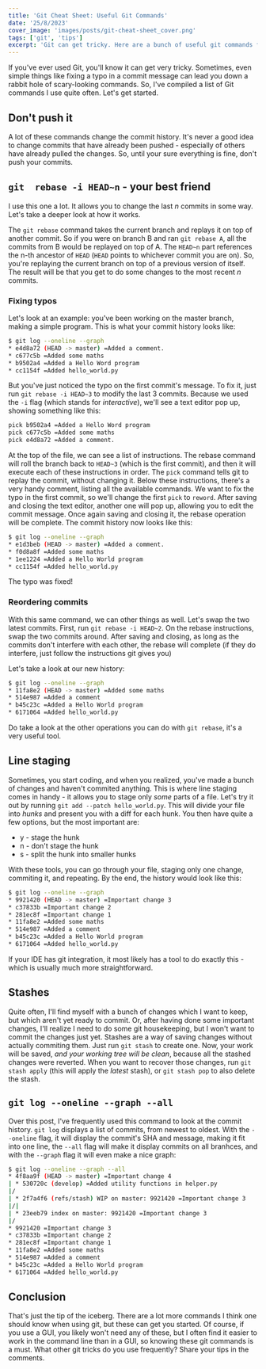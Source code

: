 ```yaml
---
title: 'Git Cheat Sheet: Useful Git Commands'
date: '25/8/2023'
cover_image: 'images/posts/git-cheat-sheet_cover.png'
tags: ['git', 'tips']
excerpt: 'Git can get tricky. Here are a bunch of useful git commands for common tasks.'
---
```


If you've ever used Git, you'll know it can get very tricky. Sometimes, even simple things like fixing a typo in a commit message can lead you down a rabbit hole of scary-looking commands. So, I've compiled a list of Git commands I use quite often. Let's get started.

## Don't push it

A lot of these commands change the commit history. It's never a good idea to change commits that have already been pushed - especially of others have already pulled the changes. So, until your sure everything is fine, don't push your commits.

## `git  rebase -i HEAD~n` - your best friend

I use this one a lot. It allows you to change the last _n_ commits in some way. Let's take a deeper look at how it works.

The `git rebase` command takes the current branch and replays it on top of another commit. So if you were on branch B and ran `git rebase A`, all the commits from B would be replayed on top of A. The `HEAD~n` part references the n-th ancestor of `HEAD` (`HEAD` points to whichever commit you are on). So, you're replaying the current branch on top of a previous version of itself. The result will be that you get to do some changes to the most recent _n_ commits.

### Fixing typos

Let's look at an example: you've been working on the master branch, making a simple program. This is what your commit history looks like:

```bash
$ git log --oneline --graph
* e4d8a72 (HEAD -> master) =Added a comment.
* c677c5b =Added some maths
* b9502a4 =Added a Hello Word program
* cc1154f =Added hello_world.py
```

But you've just noticed the typo on the first commit's message. To fix it, just run `git rebase -i HEAD~3` to modify the last 3 commits. Because we used the `-i` flag (which stands for _interactive_), we'll see a text editor pop up, showing something like this:

```bash
pick b9502a4 =Added a Hello Word program
pick c677c5b =Added some maths
pick e4d8a72 =Added a comment.
```

At the top of the file, we can see a list of instructions. The rebase command will roll the branch back to `HEAD~3` (which is the first commit), and then it will execute each of these instructions in order. The `pick` command tells git to replay the commit, without changing it. Below these instructions, there's a very handy comment, listing all the available commands. We want to fix the typo in the first commit, so we'll change the first `pick` to `reword`. After saving and closing the text editor, another one will pop up, allowing you to edit the commit message. Once again saving and closing it, the rebase operation will be complete. The commit history now looks like this:

```bash
$ git log --oneline --graph
* e1d3beb (HEAD -> master) =Added a comment.
* f0d8a8f =Added some maths
* 1ee1224 =Added a Hello World program
* cc1154f =Added hello_world.py
```

The typo was fixed!

### Reordering commits

With this same command, we can other things as well. Let's swap the two latest commits. First, run `git rebase -i HEAD~2`. On the rebase instructions, swap the two commits around. After saving and closing, as long as the commits don't interfere with each other, the rebase will complete (if they do interfere, just follow the instructions git gives you)

Let's take a look at our new history:

```bash
$ git log --oneline --graph
* 11fa8e2 (HEAD -> master) =Added some maths
* 514e987 =Added a comment
* b45c23c =Added a Hello World program
* 6171064 =Added hello_world.py
```

Do take a look at the other operations you can do with `git rebase`, it's a very useful tool.

## Line staging

Sometimes, you start coding, and when you realized, you've made a bunch of changes and haven't commited anything. This is where line staging comes in handy - it allows you to stage only _some_ parts of a file. Let's try it out by running `git add --patch hello_world.py`. This will divide your file into _hunks_ and present you with a diff for each hunk. You then have quite a few options, but the most important are:

- y - stage the hunk
- n - don't stage the hunk
- s - split the hunk into smaller hunks

With these tools, you can go through your file, staging only one change, commiting it, and repeating. By the end, the history would look like this:

```bash
$ git log --oneline --graph
* 9921420 (HEAD -> master) =Important change 3
* c37833b =Important change 2
* 281ec8f =Important change 1
* 11fa8e2 =Added some maths
* 514e987 =Added a comment
* b45c23c =Added a Hello World program
* 6171064 =Added hello_world.py
```

If your IDE has git integration, it most likely has a tool to do exactly this - which is usually much more straightforward.

## Stashes

Quite often, I'll find myself with a bunch of changes which I want to keep, but which aren't yet ready to commit. Or, after having done some important changes, I'll realize I need to do some git housekeeping, but I won't want to commit the changes just yet. Stashes are a way of saving changes without actually commiting them. Just run `git stash` to create one. Now, your work will be saved, _and your working tree will be clean_, because all the stashed changes were reverted. When you want to recover those changes, run `git stash apply` (this will apply the _latest_ stash), or `git stash pop` to also delete the stash.

## `git log --oneline --graph --all`

Over this post, I've frequently used this command to look at the commit history. `git log` displays a list of commits, from newest to oldest. With the `--oneline` flag, it will display the commit's SHA and message, making it fit into one line, the `--all` flag will make it display commits on all branhces, and with the `--graph` flag it will even make a nice graph:

```bash
$ git log --oneline --graph --all
* 4f8aa9f (HEAD -> master) =Important change 4
| * 530720c (develop) =Added utility functions in helper.py
|/
| * 2f7a4f6 (refs/stash) WIP on master: 9921420 =Important change 3
|/|
| * 23eeb79 index on master: 9921420 =Important change 3
|/
* 9921420 =Important change 3
* c37833b =Important change 2
* 281ec8f =Important change 1
* 11fa8e2 =Added some maths
* 514e987 =Added a comment
* b45c23c =Added a Hello World program
* 6171064 =Added hello_world.py
```

## Conclusion

That's just the tip of the iceberg. There are a lot more commands I think one should know when using git, but these can get you started. Of course, if you use a GUI, you likely won't need any of these, but I often find it easier to work in the command line than in a GUI, so knowing these git commands is a must. What other git tricks do you use frequently? Share your tips in the comments.
